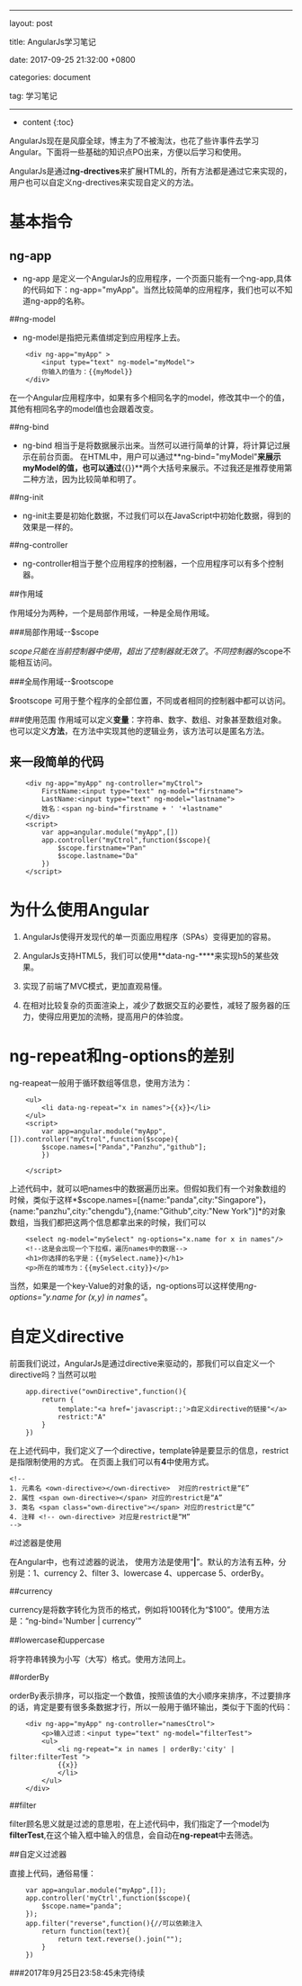 ﻿---

layout: post

title:  AngularJs学习笔记

date:   2017-09-25 21:32:00 +0800

categories: document

tag: 学习笔记

---

*   content
{:toc}

AngularJs现在是风靡全球，博主为了不被淘汰，也花了些许事件去学习Angular。下面将一些基础的知识点PO出来，方便以后学习和使用。

AngularJs是通过**ng-drectives**来扩展HTML的，所有方法都是通过它来实现的，用户也可以自定义ng-drectives来实现自定义的方法。

# 基本指令

## ng-app

-  ng-app 是定义一个AngularJs的应用程序，一个页面只能有一个ng-app,具体的代码如下：ng-app="myApp"。当然比较简单的应用程序，我们也可以不知道ng-app的名称。

##ng-model
- ng-model是指把元素值绑定到应用程序上去。
```
    <div ng-app="myApp" >
        <input type="text" ng-model="myModel">
        你输入的值为：{{myModel}}
    </div>
```
在一个Angular应用程序中，如果有多个相同名字的model，修改其中一个的值，其他有相同名字的model值也会跟着改变。

##ng-bind

- ng-bind 相当于是将数据展示出来。当然可以进行简单的计算，将计算记过展示在前台页面。
在HTML中，用户可以通过**ng-bind="myModel"**来展示myModel的值，也可以通过**{{}}**两个大括号来展示。不过我还是推荐使用第二种方法，因为比较简单和明了。

##ng-init 

- ng-init主要是初始化数据，不过我们可以在JavaScript中初始化数据，得到的效果是一样的。

##ng-controller

- ng-controller相当于整个应用程序的控制器，一个应用程序可以有多个控制器。

##作用域

作用域分为两种，一个是局部作用域，一种是全局作用域。

###局部作用域--$scope

$scope 只能在当前控制器中使用，超出了控制器就无效了。不同控制器的$scope不能相互访问。

###全局作用域--$rootscope

$rootscope 可用于整个程序的全部位置，不同或者相同的控制器中都可以访问。

###使用范围
作用域可以定义**变量**：字符串、数字、数组、对象甚至数组对象。也可以定义**方法**，在方法中实现其他的逻辑业务，该方法可以是匿名方法。


## 来一段简单的代码
```
    <div ng-app="myApp" ng-controller="myCtrol">
        FirstName:<input type="text" ng-model="firstname">
        LastName:<input type="text" ng-model="lastname">
        姓名：<span ng-bind="firstname + ' '+lastname"
    </div>
    <script>
        var app=angular.module("myApp",[])
        app.controller("myCtrol",function($scope){
            $scope.firstname="Pan"
            $scope.lastname="Da"
        })
    </script>
```

# 为什么使用Angular

1. AngularJs使得开发现代的单一页面应用程序（SPAs）变得更加的容易。
2. AngularJs支持HTML5，我们可以使用**data-ng-****来实现h5的某些效果。
3. 实现了前端了MVC模式，更加直观易懂。 

4. 在相对比较复杂的页面渲染上，减少了数据交互的必要性，减轻了服务器的压力，使得应用更加的流畅，提高用户的体验度。


# ng-repeat和ng-options的差别

ng-reapeat一般用于循环数组等信息，使用方法为：
```
    <ul>
        <li data-ng-repeat="x in names">{{x}}</li>
    </ul>
    <script>
        var app=angular.module("myApp",[]).controller("myCtrol",function($scope){
        $scope.names=["Panda","Panzhu","github"];
        })
        
    </script>
```
上述代码中，就可以吧names中的数据遍历出来。但假如我们有一个对象数组的时候，类似于这样*$scope.names=[{name:"panda",city:"Singapore"}，{name:"panzhu",city:"chengdu"},{name:"Github",city:"New York"}]*的对象数组，当我们都把这两个信息都拿出来的时候，我们可以

```
    <select ng-model="mySelect" ng-options="x.name for x in names"/>
    <!--这是会出现一个下拉框，遍历names中的数据-->
    <h1>你选择的名字是：{{mySelect.name}}</h1>
    <p>所在的城市为：{{mySelect.city}}</p>
```
当然，如果是一个key-Value的对象的话，ng-options可以这样使用*ng-options="y.name for (x,y) in names"*。

# 自定义directive

前面我们说过，AngularJs是通过directive来驱动的，那我们可以自定义一个directive吗？当然可以啦
```
    app.directive("ownDirective",function(){
        return {
            template:"<a href='javascript:;'>自定义directive的链接"</a>
            restrict:"A"
        }
    })
```
在上述代码中，我们定义了一个directive，template钟是要显示的信息，restrict是指限制使用的方式。
在页面上我们可以有**4**中使用方式。
```
<!--
1. 元素名 <own-directive></own-directive>  对应的restrict是“E”
2. 属性 <span own-directive></span> 对应的restrict是“A”
3. 类名 <span class="own-directive"></span> 对应的restrict是“C”
4. 注释 <!-- own-directive> 对应是restrict是“M”
-->
```

#过滤器是使用

在Angular中，也有过滤器的说法， 使用方法是使用“**|**”。默认的方法有五种，分别是：1、currency 2、filter 3、lowercase 4、uppercase 5、orderBy。

##currency

currency是将数字转化为货币的格式，例如将100转化为“$100”。使用方法是：“ng-bind='Number | currency'”

##lowercase和uppercase

将字符串转换为小写（大写）格式。使用方法同上。

##orderBy

orderBy表示排序，可以指定一个数值，按照该值的大小顺序来排序，不过要排序的话，肯定是要有很多条数据才行，所以一般用于循环输出，类似于下面的代码：

```
    <div ng-app="myApp" ng-controller="namesCtrol">
        <p>输入过滤：<input type="text" ng-model="filterTest">
        <ul>
            <li ng-repeat="x in names | orderBy:'city' | filter:filterTest ">
            {{x}}
            </li>
        </ul>
    </div>
```

##filter

filter顾名思义就是过滤的意思啦，在上述代码中，我们指定了一个model为**filterTest**,在这个输入框中输入的信息，会自动在**ng-repeat**中去筛选。

##自定义过滤器

直接上代码，通俗易懂：
```
    var app=angular.module("myApp",[]);
    app.controller('myCtrl',function($scope){
        $scope.name="panda";
    });
    app.filter("reverse",function(){//可以依赖注入
        return function(text){
            return text.reverse().join("");
        }
    })
```

###2017年9月25日23:58:45未完待续

